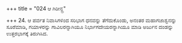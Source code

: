 +++
title = "024 ಆ ಗಿರೀನ್ದ್ರ"

+++
24. ಆ ಪರ್ವತ ನಿವಾಸಿಗಳಿಂದ ಸರಿಭಾಗ ಧನವನ್ನು ತೆಗೆದುಕೊಂಡು, ಅನಂತರ ಮಹಾಗಜಾಶ್ವನನ್ನು ಸೂರೆಮಾಡಿ, ಗಯಾಳರನ್ನು ಗಾವಿಲರನ್ನಾಗಿಯೂ ನಿರ್ಭಾಗದೇಯರನ್ನಾಗಿಯೂ ಮಾಡಿ ಅರ್ಜುನ ದಂಡನ್ನು ಉತ್ತರಭಾಗಕ್ಕೆ ತಿರುಗಿಸಿದ.